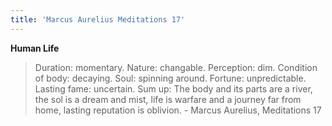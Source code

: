 ```yaml
---
title: 'Marcus Aurelius Meditations 17'
---
```


**Human Life**
> Duration: momentary. Nature: changable. Perception: dim. Condition of body: decaying. Soul: spinning around. Fortune: unpredictable. Lasting fame: uncertain.
> Sum up: The body and its parts are a river, the sol is a dream and mist, life is warfare and a journey far from home, lasting reputation is oblivion. - Marcus Aurelius, Meditations 17